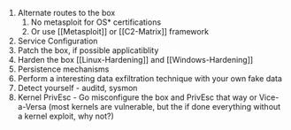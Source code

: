 
1. Alternate routes to the box
	1. No metasploit for OS\* certifications
	2. Or use [[Metasploit]] or [[C2-Matrix]] framework
2. Service Configuration 
3. Patch the box, if possible applicatiblity
4. Harden the box [[Linux-Hardening]] and [[Windows-Hardening]]
5. Persistence mechanisms
6. Perform a interesting data exfiltration technique with your own fake data 
7. Detect yourself - auditd, sysmon
8. Kernel PrivEsc - Go misconfigure the box and PrivEsc that way or Vice-a-Versa (most kernels are vulnerable, but the if done everything without a kernel exploit, why not?)